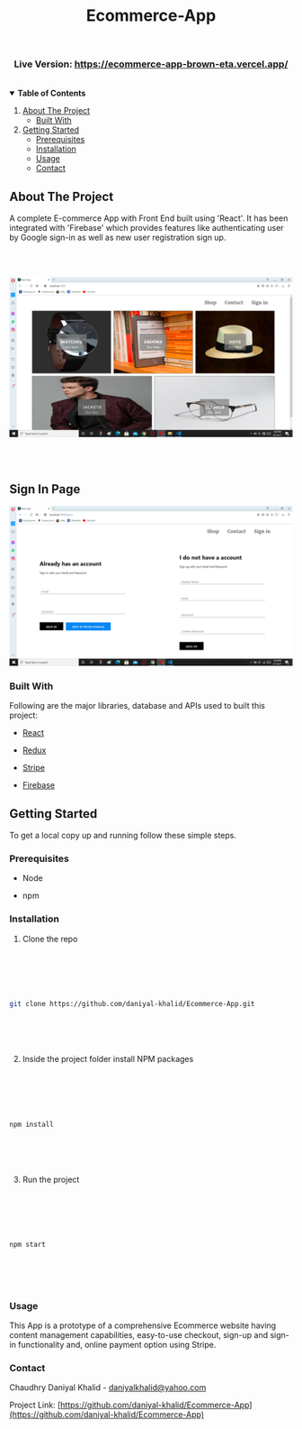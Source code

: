 
  

  

  

<h1  align=center> Ecommerce-App </h1>

<br>


<h3 align="center">Live Version: <a href= "https://ecommerce-app-brown-eta.vercel.app/"> https://ecommerce-app-brown-eta.vercel.app/ </a> </h3>

<br>  

  

<!-- TABLE OF CONTENTS -->

  

  

<details  open="open">

  

  

**<summary>Table of Contents</summary>**

  

  

<ol>

  

  

<li> <a  href="#about-the-project">About The Project</a>

  

  

<ul>

  

  

<li><a  href="#built-with">Built With</a></li>

  

  

</ul>

  

  

<li> <a  href="#getting-started">Getting Started</a>

  

  

<ul>

  

  

<li><a  href="#prerequisites">Prerequisites</a></li>

  

  

<li><a  href="#installation">Installation</a></li>

  

  

<li><a  href="#usage">Usage</a></li>

  

<li><a  href="#contact">Contact</a></li>

  

  

</ul>

  

</ol>

  

  

</details>

  

  

  

<!-- ABOUT THE PROJECT -->

  

  

## About The Project

  
A complete E-commerce App with Front End built using 'React'. It has been integrated with 'Firebase' which provides features like authenticating user by Google sign-in as well as new user registration sign up. 
  
   
&nbsp;  
&nbsp; 

![project-screenshot](/project-screenshot.png)

  

  

  



&nbsp;  
&nbsp;  



## Sign In Page

![Sign in page screenshot](/signin-page.png)


  

### Built With

  

  

  

Following are the major libraries, database and APIs used to built this project:

  

  

*  [React](https://reactjs.org/)

  

  

*  [Redux](https://redux.js.org/)

  

  

*  [Stripe](https://stripe.com/)

*  [Firebase](https://firebase.google.com/)

  
  

  

  

<!-- GETTING STARTED -->

  

  

## Getting Started

  

  

  

To get a local copy up and running follow these simple steps.

  

  

  

### Prerequisites

  

  

  

* Node

  

  

* npm

  

  
  
  

  

  

### Installation

  

  

  

1. Clone the repo

  

  

```sh

  

  

git clone https://github.com/daniyal-khalid/Ecommerce-App.git

  

  

```

  

  

2. Inside the project folder install NPM packages

  

  

```sh

  

  

npm install

  

  

```

  

  
  
  

3. Run the project

  

  

```sh

  

  

npm start

  

  

```

  

  

  

<!-- USAGE EXAMPLES -->

  

  

### Usage

  

  

  

This App is a prototype of a comprehensive Ecommerce website having content management capabilities, easy-to-use checkout, sign-up and sign-in functionality and, online payment option using Stripe.

  

<!-- CONTACT -->

  

  

### Contact

  

  

  

Chaudhry Daniyal Khalid - daniyalkhalid@yahoo.com

  

  

  

Project Link: [https://github.com/daniyal-khalid/Ecommerce-App](https://github.com/daniyal-khalid/Ecommerce-App)
